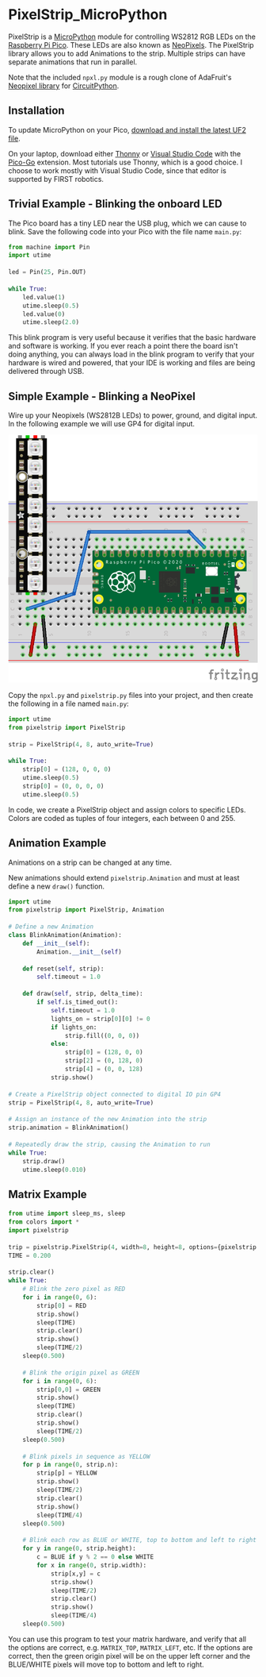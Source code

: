 # PixelStrip_MicroPython

PixelStrip is a [MicroPython](https://micropython.org/) module for controlling WS2812 RGB LEDs on the [Raspberry Pi Pico](https://www.raspberrypi.org/products/raspberry-pi-pico/).  These LEDs are also known as  [NeoPixels](https://learn.adafruit.com/adafruit-neopixel-uberguide). The PixelStrip library allows you to add Animations to the strip.  Multiple strips can have separate animations that run in parallel.

Note that the included `npxl.py` module is a rough clone of AdaFruit's [Neopixel library](https://github.com/adafruit/Adafruit_CircuitPython_NeoPixel) for [CircuitPython](https://learn.adafruit.com/welcome-to-circuitpython). 

## Installation

To update MicroPython on your Pico, [download and install the latest UF2 file](https://www.raspberrypi.org/documentation/microcontrollers/micropython.html).

On your laptop, download either [Thonny](https://thonny.org/) or [Visual Studio Code](https://code.visualstudio.com/) with the [Pico-Go](http://pico-go.net/) extension.  Most tutorials use Thonny, which is a good choice.  I choose to work mostly with Visual Studio Code, since that editor is supported by FIRST robotics.

## Trivial Example - Blinking the onboard LED

The Pico board has a tiny LED near the USB plug, which we can cause to blink.  Save the following code into your Pico with the file name `main.py`:

```python
from machine import Pin
import utime

led = Pin(25, Pin.OUT)

while True:
    led.value(1)
    utime.sleep(0.5)
    led.value(0)
    utime.sleep(2.0)
```

This blink program is very useful because it verifies that the basic hardware and software is working.  If you ever reach a point there the board isn't doing anything, you can always load in the blink program to verify that your hardware is wired and powered, that your IDE is working and files are being delivered through USB.

## Simple Example - Blinking a NeoPixel

Wire up your Neopixels (WS2812B LEDs) to power, ground, and digital input. In the following example we will use GP4 for digital input.

![PixelStrip setup](pixelstrip_setup.png)

Copy the `npxl.py` and `pixelstrip.py` files into your project, and then create the following in a file named `main.py`:

```python
import utime
from pixelstrip import PixelStrip

strip = PixelStrip(4, 8, auto_write=True)

while True:
    strip[0] = (128, 0, 0, 0)
    utime.sleep(0.5)
    strip[0] = (0, 0, 0, 0)
    utime.sleep(0.5)
```

In code, we create a PixelStrip object and assign colors to specific LEDs. Colors are coded as tuples of four integers, each between 0 and 255.

## Animation Example

Animations on a strip can be changed at any time.

New animations should extend `pixelstrip.Animation` and must at least define a new `draw()` function.

```python
import utime
from pixelstrip import PixelStrip, Animation

# Define a new Animation
class BlinkAnimation(Animation):
    def __init__(self):
        Animation.__init__(self)

    def reset(self, strip):
        self.timeout = 1.0

    def draw(self, strip, delta_time):
        if self.is_timed_out():
            self.timeout = 1.0
            lights_on = strip[0][0] != 0
            if lights_on:
                strip.fill((0, 0, 0))
            else:
                strip[0] = (128, 0, 0)
                strip[2] = (0, 128, 0)
                strip[4] = (0, 0, 128)
            strip.show()

# Create a PixelStrip object connected to digital IO pin GP4
strip = PixelStrip(4, 8, auto_write=True)

# Assign an instance of the new Animation into the strip
strip.animation = BlinkAnimation()

# Repeatedly draw the strip, causing the Animation to run
while True:
    strip.draw()
    utime.sleep(0.010)
```

## Matrix Example

```python
from utime import sleep_ms, sleep
from colors import *
import pixelstrip

trip = pixelstrip.PixelStrip(4, width=8, height=8, options={pixelstrip.MATRIX_TOP, pixelstrip.MATRIX_LEFT})
TIME = 0.200

strip.clear()
while True:
    # Blink the zero pixel as RED
    for i in range(0, 6):
        strip[0] = RED
        strip.show()
        sleep(TIME)
        strip.clear()
        strip.show()
        sleep(TIME/2)
    sleep(0.500)

    # Blink the origin pixel as GREEN
    for i in range(0, 6):
        strip[0,0] = GREEN
        strip.show()
        sleep(TIME)
        strip.clear()
        strip.show()
        sleep(TIME/2)
    sleep(0.500)

    # Blink pixels in sequence as YELLOW
    for p in range(0, strip.n):
        strip[p] = YELLOW
        strip.show()
        sleep(TIME/2)
        strip.clear()
        strip.show()
        sleep(TIME/4)
    sleep(0.500)

    # Blink each row as BLUE or WHITE, top to bottom and left to right
    for y in range(0, strip.height):
        c = BLUE if y % 2 == 0 else WHITE
        for x in range(0, strip.width):
            strip[x,y] = c
            strip.show()
            sleep(TIME/2)
            strip.clear()
            strip.show()
            sleep(TIME/4)
    sleep(0.500)

```

You can use this program to test your matrix hardware, and verify that all the options are correct, e.g. `MATRIX_TOP`, `MATRIX_LEFT`, etc.  If the options are correct, then the green origin pixel will be on the upper left corner and the BLUE/WHITE pixels will move top to bottom and left to right.

